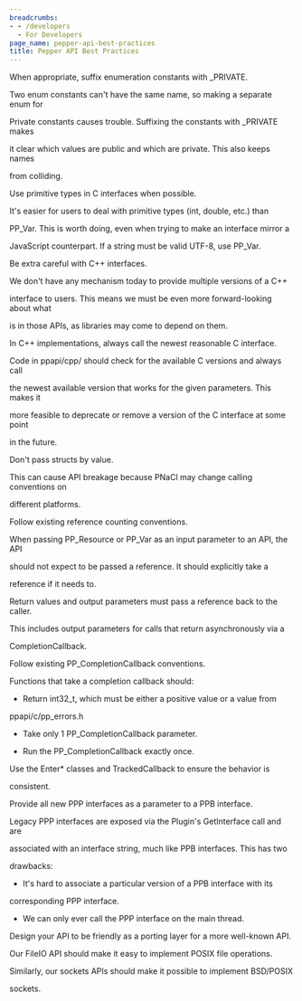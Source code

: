 ```yaml
---
breadcrumbs:
- - /developers
  - For Developers
page_name: pepper-api-best-practices
title: Pepper API Best Practices
---
```


When appropriate, suffix enumeration constants with _PRIVATE.

Two enum constants can't have the same name, so making a separate enum for

Private constants causes trouble. Suffixing the constants with _PRIVATE makes

it clear which values are public and which are private. This also keeps names

from colliding.

Use primitive types in C interfaces when possible.

It's easier for users to deal with primitive types (int, double, etc.) than

PP_Var. This is worth doing, even when trying to make an interface mirror a

JavaScript counterpart. If a string must be valid UTF-8, use PP_Var.

Be extra careful with C++ interfaces.

We don't have any mechanism today to provide multiple versions of a C++

interface to users. This means we must be even more forward-looking about what

is in those APIs, as libraries may come to depend on them.

In C++ implementations, always call the newest reasonable C interface.

Code in ppapi/cpp/ should check for the available C versions and always call

the newest available version that works for the given parameters. This makes it

more feasible to deprecate or remove a version of the C interface at some point

in the future.

Don't pass structs by value.

This can cause API breakage because PNaCl may change calling conventions on

different platforms.

Follow existing reference counting conventions.

When passing PP_Resource or PP_Var as an input parameter to an API, the API

should not expect to be passed a reference. It should explicitly take a

reference if it needs to.

Return values and output parameters must pass a reference back to the caller.

This includes output parameters for calls that return asynchronously via a

CompletionCallback.

Follow existing PP_CompletionCallback conventions.

Functions that take a completion callback should:

- Return int32_t, which must be either a positive value or a value from

ppapi/c/pp_errors.h

- Take only 1 PP_CompletionCallback parameter.

- Run the PP_CompletionCallback exactly once.

Use the Enter\* classes and TrackedCallback to ensure the behavior is

consistent.

Provide all new PPP interfaces as a parameter to a PPB interface.

Legacy PPP interfaces are exposed via the Plugin's GetInterface call and are

associated with an interface string, much like PPB interfaces. This has two

drawbacks:

- It's hard to associate a particular version of a PPB interface with its

corresponding PPP interface.

- We can only ever call the PPP interface on the main thread.

Design your API to be friendly as a porting layer for a more well-known API.

Our FileIO API should make it easy to implement POSIX file operations.

Similarly, our sockets APIs should make it possible to implement BSD/POSIX

sockets.